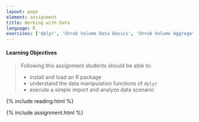 ```yaml
---
layout: page
element: assignment
title: Working with Data
language: R
exercises: ['dplyr', 'Shrub Volume Data Basics', 'Shrub Volume Aggregation', 'Shrub Volume Join', 'Fix the Code']
---
```


#### Learning Objectives

> Following this assignment students should be able to:
>
> - install and load an R package
> - understand the data manipulation functions of `dplyr`
> - execute a simple import and analyze data scenario

{% include reading.html %}

{% include assignment.html %}
